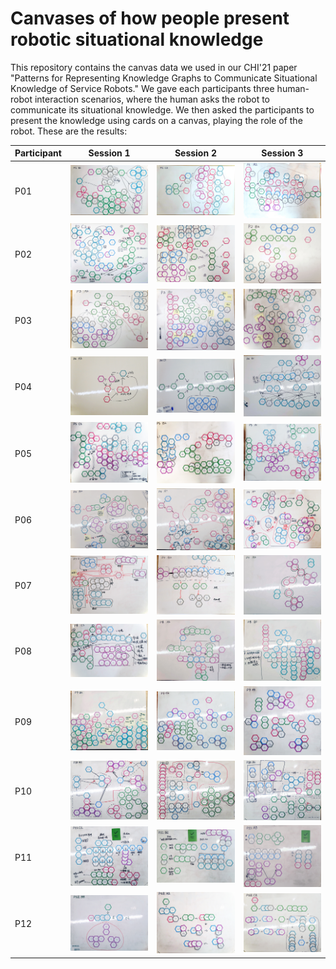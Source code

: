# Canvases of how people present robotic situational knowledge

This repository contains the canvas data we used in our CHI'21 paper "Patterns for Representing Knowledge Graphs to Communicate Situational Knowledge of Service Robots." We gave each participants three human-robot interaction scenarios, where the human asks the robot to communicate its situational knowledge. We then asked the participants to present the knowledge using cards on a canvas, playing the role of the robot. These are the results:

| Participant | Session 1 | Session 2 | Session 3 |
| ------------- | ------------- | ------------- | ------------- |
| P01 | <img src="./P01/P01-Session1-B2-Finished.jpg" width="200px"/> | <img src="./P01/P01-Session2-C3-Finished.jpg" width="200px"/> | <img src="./P01/P01-Session3-A1-Finished.jpg" width="200px"/> |
| P02 | <img src="./P02/P02-Session1-C2-Finished.jpg" width="200px"/> | <img src="./P02/P02-Session2-A1-Finished.jpg" width="200px"/> | <img src="./P02/P02-Session3-B3-Finished.jpg" width="200px"/> |
| P03 | <img src="./P03/P03-Session1-A2-Finished.jpg" width="200px"/> | <img src="./P03/P03-Session2-B1-Finished.jpg" width="200px"/> | <img src="./P03/P03-Session3-C3-Finished.jpg" width="200px"/> |
| P04 | <img src="./P04/P04-Session1-A3-Finished.jpg" width="200px"/> | <img src="./P04/P04-Session2-C2-Finished.jpg" width="200px"/> | <img src="./P04/P04-Session3-B1-Finished.jpg" width="200px"/> |
| P05 | <img src="./P05/P05-Session1-C3-Finished.jpg" width="200px"/> | <img src="./P05/P05-Session2-B2-Finished.jpg" width="200px"/> | <img src="./P05/P05-Session3-A1-Finished.jpg" width="200px"/> |
| P06 | <img src="./P06/P06-Session1-B3-Finished.jpg" width="200px"/> | <img src="./P06/P06-Session2-C1-Finished.jpg" width="200px"/> | <img src="./P06/P06-Session3-A2-Finished.jpg" width="200px"/> |
| P07 | <img src="./P07/P07-Session1-C1-Finished.jpg" width="200px"/> | <img src="./P07/P07-Session2-B2-Finished.jpg" width="200px"/> | <img src="./P07/P07-Session3-A3-Finished.jpg" width="200px"/> |
| P08 | <img src="./P08/P08-Session1-C3-Finished.jpg" width="200px"/> | <img src="./P08/P08-Session2-A2-Finished.jpg" width="200px"/> | <img src="./P08/P08-Session3-B1-Finished.jpg" width="200px"/> |
| P09 | <img src="./P09/P09-Session1-B1-Finished.jpg" width="200px"/> | <img src="./P09/P09-Session2-C2-Finished.jpg" width="200px"/> | <img src="./P09/P09-Session3-A3-Finished.jpg" width="200px"/> |
| P10 | <img src="./P10/P10-Session1-B3-Finished.jpg" width="200px"/> | <img src="./P10/P10-Session2-C1-Finished.jpg" width="200px"/> | <img src="./P10/P10-Session3-A2-Finished.jpg" width="200px"/> |
| P11 | <img src="./P11/P11-Session1-C1-Finished.jpg" width="200px"/> | <img src="./P11/P11-Session2-B2-Finished.jpg" width="200px"/> | <img src="./P11/P11-Session3-A3-Finished.jpg" width="200px"/> |
| P12 | <img src="./P12/P12-Session1-B3-Finished.jpg" width="200px"/> | <img src="./P12/P12-Session2-A1-Finished.jpg" width="200px"/> | <img src="./P12/P12-Session3-C2-Finished.jpg" width="200px"/> |
